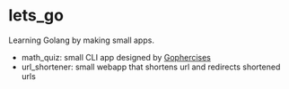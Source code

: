 # lets_go

Learning Golang by making small apps.

- math_quiz: small CLI app designed by [Gophercises](https://gophercises.com/)
- url_shortener: small webapp that shortens url and redirects shortened urls
